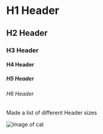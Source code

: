 # H1 Header
## H2 Header
### H3 Header
#### H4 Header
##### H5 Header
###### H6 Header

Made a list of different Header sizes

![Image of cat](https://www.alleycat.org/wp-content/uploads/2019/03/FELV-cat.jpg)
